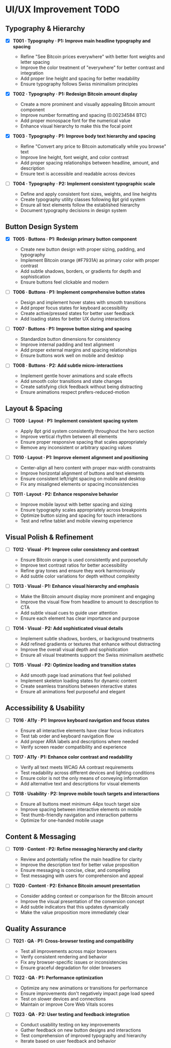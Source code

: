 # UI/UX Improvement TODO

## Typography & Hierarchy

- [x] **T001 · Typography · P1: Improve main headline typography and spacing**

  - Refine "See Bitcoin prices everywhere" with better font weights and letter spacing
  - Improve the color treatment of "everywhere" for better contrast and integration
  - Add proper line height and spacing for better readability
  - Ensure typography follows Swiss minimalism principles

- [x] **T002 · Typography · P1: Redesign Bitcoin amount display**

  - Create a more prominent and visually appealing Bitcoin amount component
  - Improve number formatting and spacing (0.00234584 BTC)
  - Add proper monospace font for the numerical value
  - Enhance visual hierarchy to make this the focal point

- [x] **T003 · Typography · P1: Improve body text hierarchy and spacing**

  - Refine "Convert any price to Bitcoin automatically while you browse" text
  - Improve line height, font weight, and color contrast
  - Add proper spacing relationships between headline, amount, and description
  - Ensure text is accessible and readable across devices

- [ ] **T004 · Typography · P2: Implement consistent typographic scale**
  - Define and apply consistent font sizes, weights, and line heights
  - Create typography utility classes following 8pt grid system
  - Ensure all text elements follow the established hierarchy
  - Document typography decisions in design system

## Button Design System

- [x] **T005 · Buttons · P1: Redesign primary button component**

  - Create new button design with proper sizing, padding, and typography
  - Implement Bitcoin orange (#F7931A) as primary color with proper contrast
  - Add subtle shadows, borders, or gradients for depth and sophistication
  - Ensure buttons feel clickable and modern

- [ ] **T006 · Buttons · P1: Implement comprehensive button states**

  - Design and implement hover states with smooth transitions
  - Add proper focus states for keyboard accessibility
  - Create active/pressed states for better user feedback
  - Add loading states for better UX during interactions

- [ ] **T007 · Buttons · P1: Improve button sizing and spacing**

  - Standardize button dimensions for consistency
  - Improve internal padding and text alignment
  - Add proper external margins and spacing relationships
  - Ensure buttons work well on mobile and desktop

- [ ] **T008 · Buttons · P2: Add subtle micro-interactions**
  - Implement gentle hover animations and scale effects
  - Add smooth color transitions and state changes
  - Create satisfying click feedback without being distracting
  - Ensure animations respect prefers-reduced-motion

## Layout & Spacing

- [ ] **T009 · Layout · P1: Implement consistent spacing system**

  - Apply 8pt grid system consistently throughout the hero section
  - Improve vertical rhythm between all elements
  - Ensure proper responsive spacing that scales appropriately
  - Remove any inconsistent or arbitrary spacing values

- [ ] **T010 · Layout · P1: Improve element alignment and positioning**

  - Center-align all hero content with proper max-width constraints
  - Improve horizontal alignment of buttons and text elements
  - Ensure consistent left/right spacing on mobile and desktop
  - Fix any misaligned elements or spacing inconsistencies

- [ ] **T011 · Layout · P2: Enhance responsive behavior**
  - Improve mobile layout with better spacing and sizing
  - Ensure typography scales appropriately across breakpoints
  - Optimize button sizing and spacing for touch interactions
  - Test and refine tablet and mobile viewing experience

## Visual Polish & Refinement

- [ ] **T012 · Visual · P1: Improve color consistency and contrast**

  - Ensure Bitcoin orange is used consistently and purposefully
  - Improve text contrast ratios for better accessibility
  - Refine gray tones and ensure they work harmoniously
  - Add subtle color variations for depth without complexity

- [ ] **T013 · Visual · P1: Enhance visual hierarchy and emphasis**

  - Make the Bitcoin amount display more prominent and engaging
  - Improve the visual flow from headline to amount to description to CTA
  - Add subtle visual cues to guide user attention
  - Ensure each element has clear importance and purpose

- [ ] **T014 · Visual · P2: Add sophisticated visual details**

  - Implement subtle shadows, borders, or background treatments
  - Add refined gradients or textures that enhance without distracting
  - Improve the overall visual depth and sophistication
  - Ensure all visual treatments support the Swiss minimalism aesthetic

- [ ] **T015 · Visual · P2: Optimize loading and transition states**
  - Add smooth page load animations that feel polished
  - Implement skeleton loading states for dynamic content
  - Create seamless transitions between interactive states
  - Ensure all animations feel purposeful and elegant

## Accessibility & Usability

- [ ] **T016 · A11y · P1: Improve keyboard navigation and focus states**

  - Ensure all interactive elements have clear focus indicators
  - Test tab order and keyboard navigation flow
  - Add proper ARIA labels and descriptions where needed
  - Verify screen reader compatibility and experience

- [ ] **T017 · A11y · P1: Enhance color contrast and readability**

  - Verify all text meets WCAG AA contrast requirements
  - Test readability across different devices and lighting conditions
  - Ensure color is not the only means of conveying information
  - Add alternative text and descriptions for visual elements

- [ ] **T018 · Usability · P2: Improve mobile touch targets and interactions**
  - Ensure all buttons meet minimum 44px touch target size
  - Improve spacing between interactive elements on mobile
  - Test thumb-friendly navigation and interaction patterns
  - Optimize for one-handed mobile usage

## Content & Messaging

- [ ] **T019 · Content · P2: Refine messaging hierarchy and clarity**

  - Review and potentially refine the main headline for clarity
  - Improve the description text for better value proposition
  - Ensure messaging is concise, clear, and compelling
  - Test messaging with users for comprehension and appeal

- [ ] **T020 · Content · P2: Enhance Bitcoin amount presentation**
  - Consider adding context or comparison for the Bitcoin amount
  - Improve the visual presentation of the conversion concept
  - Add subtle indicators that this updates dynamically
  - Make the value proposition more immediately clear

## Quality Assurance

- [ ] **T021 · QA · P1: Cross-browser testing and compatibility**

  - Test all improvements across major browsers
  - Verify consistent rendering and behavior
  - Fix any browser-specific issues or inconsistencies
  - Ensure graceful degradation for older browsers

- [ ] **T022 · QA · P1: Performance optimization**

  - Optimize any new animations or transitions for performance
  - Ensure improvements don't negatively impact page load speed
  - Test on slower devices and connections
  - Maintain or improve Core Web Vitals scores

- [ ] **T023 · QA · P2: User testing and feedback integration**
  - Conduct usability testing on key improvements
  - Gather feedback on new button designs and interactions
  - Test comprehension of improved typography and hierarchy
  - Iterate based on user feedback and behavior
